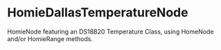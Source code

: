 # HomieDallasTemperatureNode
HomieNode featuring an DS18B20 Temperature Class, using HomeNode and/or HomieRange methods.
